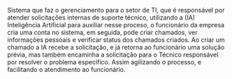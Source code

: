 Sistema que faz o gerenciamento para o setor de TI, que é responsável por atender solicitações internas de suporte técnico, utilizando a (IA) Inteligência Artificial para auxiliar nesse proceso, o funcionário da empresa cria uma conta no sistema, em seguida, pode criar chamados, ver informações pessoais e verificar status dos chamados criados.
Ao criar um chamado a IA recebe a solicitação, e já retorna ao funcionário uma solução prévia, mas também encaminha a solicitação para o Técnico responsável por resolver o problema específico.
Assim agilizando o processo, e facilitando o atendimento ao funcionário.
